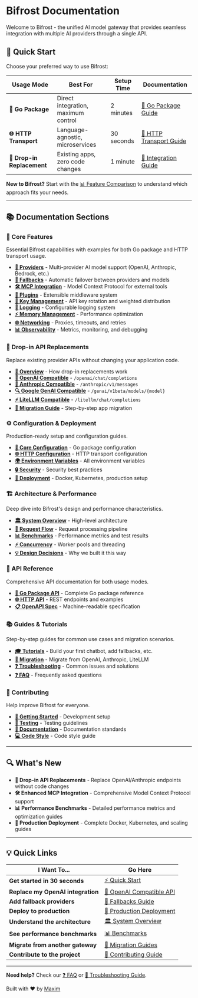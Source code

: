 # Bifrost Documentation

Welcome to Bifrost - the unified AI model gateway that provides seamless integration with multiple AI providers through a single API.

## 🚀 Quick Start

Choose your preferred way to use Bifrost:

| Usage Mode                 | Best For                            | Setup Time | Documentation                                            |
| -------------------------- | ----------------------------------- | ---------- | -------------------------------------------------------- |
| **🔧 Go Package**          | Direct integration, maximum control | 2 minutes  | [📖 Go Package Guide](quick-start/go-package.md)         |
| **🌐 HTTP Transport**      | Language-agnostic, microservices    | 30 seconds | [📖 HTTP Transport Guide](quick-start/http-transport.md) |
| **🔄 Drop-in Replacement** | Existing apps, zero code changes    | 1 minute   | [📖 Integration Guide](quick-start/integrations.md)      |

**New to Bifrost?** Start with the [📊 Feature Comparison](quick-start/feature-comparison.md) to understand which approach fits your needs.

---

## 📚 Documentation Sections

### 🎯 Core Features

Essential Bifrost capabilities with examples for both Go package and HTTP transport usage.

- **[🔗 Providers](features/providers/)** - Multi-provider AI model support (OpenAI, Anthropic, Bedrock, etc.)
- **[🔄 Fallbacks](features/fallbacks.md)** - Automatic failover between providers and models
- **[🛠️ MCP Integration](features/mcp-integration.md)** - Model Context Protocol for external tools
- **[🔌 Plugins](features/plugins.md)** - Extensible middleware system
- **[🔑 Key Management](features/key-management.md)** - API key rotation and weighted distribution
- **[📝 Logging](features/logging.md)** - Configurable logging system
- **[⚡ Memory Management](features/memory-management.md)** - Performance optimization
- **[🌐 Networking](features/networking.md)** - Proxies, timeouts, and retries
- **[📊 Observability](features/observability.md)** - Metrics, monitoring, and debugging

### 🔄 Drop-in API Replacements

Replace existing provider APIs without changing your application code.

- **[🎯 Overview](features/integrations/)** - How drop-in replacements work
- **[🤖 OpenAI Compatible](features/integrations/openai-compatible.md)** - `/openai/chat/completions`
- **[🧠 Anthropic Compatible](features/integrations/anthropic-compatible.md)** - `/anthropic/v1/messages`
- **[🔍 Google GenAI Compatible](features/integrations/genai-compatible.md)** - `/genai/v1beta/models/{model}`
- **[⚡ LiteLLM Compatible](features/integrations/litellm-compatible.md)** - `/litellm/chat/completions`
- **[📱 Migration Guide](features/integrations/migration-guide.md)** - Step-by-step app migration

### ⚙️ Configuration & Deployment

Production-ready setup and configuration guides.

- **[🔧 Core Configuration](configuration/core-config.md)** - Go package configuration
- **[🌐 HTTP Configuration](configuration/http-config.md)** - HTTP transport configuration
- **[🌍 Environment Variables](configuration/environment-variables.md)** - All environment variables
- **[🔒 Security](configuration/security.md)** - Security best practices
- **[🚀 Deployment](configuration/deployment/)** - Docker, Kubernetes, production setup

### 🏗️ Architecture & Performance

Deep dive into Bifrost's design and performance characteristics.

- **[🏛️ System Overview](architecture/system-overview.md)** - High-level architecture
- **[🔄 Request Flow](architecture/request-flow.md)** - Request processing pipeline
- **[📊 Benchmarks](benchmarks.md)** - Performance metrics and test results
- **[⚡ Concurrency](architecture/concurrency.md)** - Worker pools and threading
- **[💡 Design Decisions](architecture/design-decisions.md)** - Why we built it this way

### 📖 API Reference

Comprehensive API documentation for both usage modes.

- **[🔧 Go Package API](usage/go-package/)** - Complete Go package reference
- **[🌐 HTTP API](usage/http-api/)** - REST endpoints and examples
- **[📋 OpenAPI Spec](usage/http-api/openapi.json)** - Machine-readable specification

### 📚 Guides & Tutorials

Step-by-step guides for common use cases and migration scenarios.

- **[🎓 Tutorials](guides/tutorials/)** - Build your first chatbot, add fallbacks, etc.
- **[🔄 Migration](guides/migration/)** - Migrate from OpenAI, Anthropic, LiteLLM
- **[❓ Troubleshooting](guides/troubleshooting.md)** - Common issues and solutions
- **[❓ FAQ](guides/faq.md)** - Frequently asked questions

### 🤝 Contributing

Help improve Bifrost for everyone.

- **[🚀 Getting Started](contributing/development.md)** - Development setup
- **[🧪 Testing](contributing/testing.md)** - Testing guidelines
- **[📝 Documentation](contributing/documentation.md)** - Documentation standards
- **[💻 Code Style](contributing/code-style.md)** - Code style guide

---

## 🔍 What's New

- **🔄 Drop-in API Replacements** - Replace OpenAI/Anthropic endpoints without code changes
- **🛠️ Enhanced MCP Integration** - Comprehensive Model Context Protocol support
- **📊 Performance Benchmarks** - Detailed performance metrics and optimization guides
- **🚀 Production Deployment** - Complete Docker, Kubernetes, and scaling guides

---

## 💡 Quick Links

| I Want To...                      | Go Here                                                                |
| --------------------------------- | ---------------------------------------------------------------------- |
| **Get started in 30 seconds**     | [⚡ Quick Start](quick-start/)                                         |
| **Replace my OpenAI integration** | [🤖 OpenAI Compatible API](features/integrations/openai-compatible.md) |
| **Add fallback providers**        | [🔄 Fallbacks Guide](features/fallbacks.md)                            |
| **Deploy to production**          | [🚀 Production Deployment](configuration/deployment/production.md)     |
| **Understand the architecture**   | [🏛️ System Overview](architecture/system-overview.md)                  |
| **See performance benchmarks**    | [📊 Benchmarks](benchmarks.md)                                         |
| **Migrate from another gateway**  | [🔄 Migration Guides](guides/migration/)                               |
| **Contribute to the project**     | [🤝 Contributing Guide](contributing/)                                 |

---

**Need help?** Check our [❓ FAQ](guides/faq.md) or [🔧 Troubleshooting Guide](guides/troubleshooting.md).

Built with ❤️ by [Maxim](https://github.com/maximhq)
